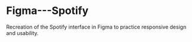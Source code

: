 # Figma---Spotify
 Recreation of the Spotify interface in Figma to practice responsive design and usability.
